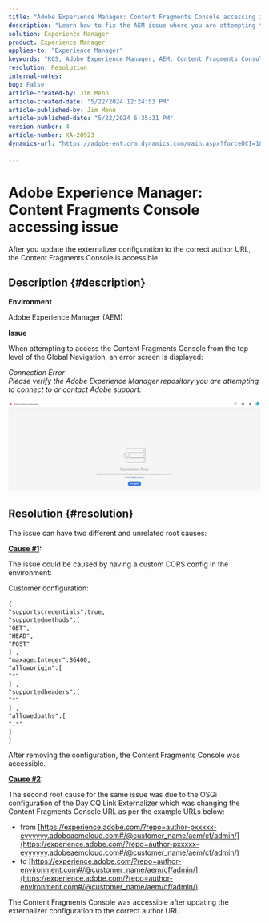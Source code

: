 ```yaml
---
title: "Adobe Experience Manager: Content Fragments Console accessing issue"
description: "Learn how to fix the AEM issue where you are attempting to access the Content Fragments Console from the top level of the Global Navigation."
solution: Experience Manager
product: Experience Manager
applies-to: "Experience Manager"
keywords: "KCS, Adobe Experience Manager, AEM, Content Fragments Console, access, Troubleshooting"
resolution: Resolution
internal-notes: 
bug: False
article-created-by: Jim Menn
article-created-date: "5/22/2024 12:24:53 PM"
article-published-by: Jim Menn
article-published-date: "5/22/2024 6:35:31 PM"
version-number: 4
article-number: KA-20923
dynamics-url: "https://adobe-ent.crm.dynamics.com/main.aspx?forceUCI=1&pagetype=entityrecord&etn=knowledgearticle&id=205c3344-3618-ef11-9f8a-6045bd006268"

---
```

# Adobe Experience Manager: Content Fragments Console accessing issue


After you update the externalizer configuration to the correct author URL, the Content Fragments Console is accessible.

## Description {#description}


<b>Environment</b>

Adobe Experience Manager (AEM)

<b>Issue</b>

When attempting to access the Content Fragments Console from the top level of the Global Navigation, an error screen is displayed:

*Connection Error
<br>Please verify the Adobe Experience Manager repository you are attempting to connect to or contact Adobe support.*



![](assets/___225c3344-3618-ef11-9f8a-6045bd006268___.png)


## Resolution {#resolution}


The issue can have two different and unrelated root causes:

<b><u>Cause #1</u>:</b>

The issue could be caused by having a custom CORS config in the environment:

Customer configuration:




```
{
"supportscredentials":true,
"supportedmethods":[ 
"GET",
"HEAD",
"POST"
] ,
"maxage:Integer":86400,
"alloworigin":[ 
"*"
] ,
"supportedheaders":[ 
"*"
] ,
"allowedpaths":[ 
".*"
] 
}
```




After removing the configuration, the Content Fragments Console was accessible.



<b><u>Cause #2</u>:</b>

The second root cause for the same issue was due to the OSGi configuration of the Day CQ Link Externalizer which was changing the Content Fragments Console URL as per the example URLs below:

- from [https://experience.adobe.com/?repo=author-pxxxxx-eyyyyyy.adobeaemcloud.com#/@customer_name/aem/cf/admin/](https://experience.adobe.com/?repo=author-pxxxxx-eyyyyyy.adobeaemcloud.com#/@customer_name/aem/cf/admin/)
- to [https://experience.adobe.com/?repo=author-environment.com#/@customer_name/aem/cf/admin/](https://experience.adobe.com/?repo=author-environment.com#/@customer_name/aem/cf/admin/)


The Content Fragments Console was accessible after updating the externalizer configuration to the correct author URL.






